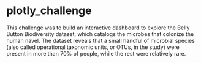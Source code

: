 # plotly_challenge
This challenge was to build an interactive dashboard to explore the Belly Button Biodiversity dataset, which catalogs the microbes that colonize the human navel. The dataset reveals that a small handful of microbial species (also called operational taxonomic units, or OTUs, in the study) were present in more than 70% of people, while the rest were relatively rare.

